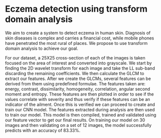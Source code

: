 # Eczema detection using transform domain analysis

We aim to create a system to detect eczema in human skin. Diagnosis of skin diseases is complex and carries a financial cost, while mobile phones have penetrated the most rural of places. We propose to use transform domain analysis to achieve our goal.


For our dataset, a 25X25 cross-section of each of the images is taken focused on the area of interest and converted into grayscale.
We start by finding the 2D wavelet transform for each image and take the LL sub-band discarding the remaining coefficients. We then calculate the GLCM to extract our features. After we create the GLCMs, several features can be derived from them using predefined formulae.
The features taken are: energy, contrast, dissimilarity, homogeneity, correlation, angular second moment and entropy. 
These features are then plotted in order to see if the values correlate with severity and thus verify if these features can be an indicator of the ailment. Once this is verified we can proceed to create and train our CNN model.
The features extracted during analysis are then used to train our model.
This model is then compiled, trained and validated using our feature vector to get our final results.
On training our model on 30 images and then validating on a set of 12 images, the model successfully predicts with an accuracy of 83.33%.
